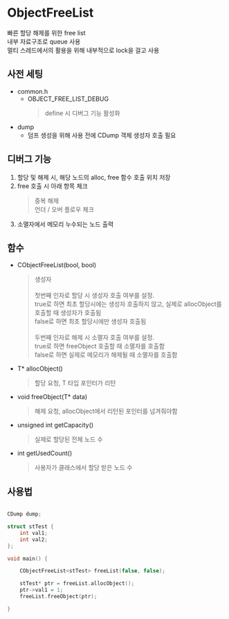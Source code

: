 
# ObjectFreeList
빠른 할당 해제를 위한 free list <br>
내부 자료구조로 queue 사용 <br>
멀티 스레드에서의 활용을 위해 내부적으로 lock을 걸고 사용 <br>

## 사전 세팅
- common.h
	- OBJECT_FREE_LIST_DEBUG
		> define 시 디버그 기능 활성화
- dump
	- 덤프 생성을 위해 사용 전에 CDump 객체 생성자 호출 필요

## 디버그 기능
 1. 할당 및 해제 시, 해당 노드의 alloc, free 함수 호출 위치 저장
 2. free 호출 시 아래 항목 체크
	 > 중복 해제 <br>
	 > 언더 / 오버 플로우 체크 <br>
 3. 소멸자에서 메모리 누수되는 노드 출력

## 함수
 - CObjectFreeList(bool, bool)
    > 생성자 <br><br>
    > 첫번째 인자로 할당 시 생성자 호출 여부를 설정. <br>
    true로 하면 최초 할당시에는 생성자 호출하지 않고, 실제로 allocObject를 호출할 때 생성자가 호출됨 <br>
    false로 하면 최초 할당시에만 생성자 호출됨 <br><br>
    > 두번째 인자로 해제 시 소멸자 호출 여부를 설정. <br>
    true로 하면 freeObject 호출할 때 소멸자를 호출함<br>
    false로 하면 실제로 메모리가 해제될 때 소멸자를 호출함
 - T* allocObject()
	 > 할당 요청, T 타입 포인터가 리턴
 - void freeObject(T* data)
     > 해제 요청, allocObject에서 리턴된 포인터를 넘겨줘야함
 - unsigned int getCapacity()
     > 실제로 할당된 전체 노드 수
 - int getUsedCount()
     > 사용자가 클래스에서 할당 받은 노드 수

## 사용법
```cpp

CDump dump;

struct stTest {
	int val1;
	int val2;
};

void main() {

	CObjectFreeList<stTest> freeList(false, false);

	stTest* ptr = freeList.allocObject();
	ptr->val1 = 1;
	freeList.freeObject(ptr);

}
```
